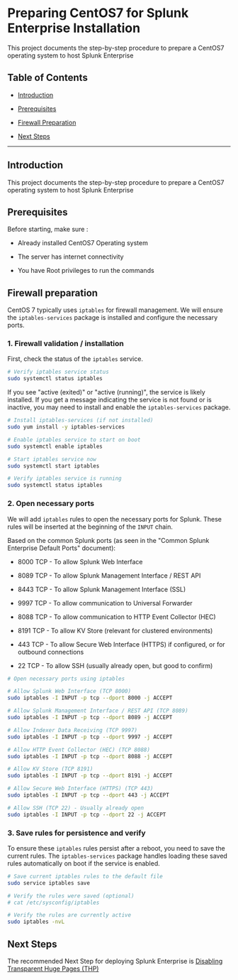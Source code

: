 # Preparing CentOS7 for Splunk Enterprise Installation

This project documents the step-by-step procedure to prepare a CentOS7 operating system to host Splunk Enterprise

## Table of Contents

* [Introduction](#introduction)

* [Prerequisites](#prerequisites)

* [Firewall Preparation](#firewall-preparation)

* [Next Steps](#next-steps)

---

## Introduction

This project documents the step-by-step procedure to prepare a CentOS7 operating system to host Splunk Enterprise

## Prerequisites

Before starting, make sure :

* Already installed CentOS7 Operating system

* The server has internet connectivity

* You have Root privileges to run the commands

## Firewall preparation

CentOS 7 typically uses `iptables` for firewall management. We will ensure the `iptables-services` package is installed and configure the necessary ports.

### 1. Firewall validation / installation

First, check the status of the `iptables` service.

```bash
# Verify iptables service status
sudo systemctl status iptables
```

If you see "active (exited)" or "active (running)", the service is likely installed. If you get a message indicating the service is not found or is inactive, you may need to install and enable the `iptables-services` package.

```bash
# Install iptables-services (if not installed)
sudo yum install -y iptables-services

# Enable iptables service to start on boot
sudo systemctl enable iptables

# Start iptables service now
sudo systemctl start iptables

# Verify iptables service is running
sudo systemctl status iptables
```

### 2. Open necessary ports

We will add `iptables` rules to open the necessary ports for Splunk. These rules will be inserted at the beginning of the `INPUT` chain.

Based on the common Splunk ports (as seen in the "Common Splunk Enterprise Default Ports" document):

* 8000 TCP - To allow Splunk Web Interface

* 8089 TCP - To allow Splunk Management Interface / REST API
  
* 8443 TCP - To allow Splunk Management Interface (SSL)

* 9997 TCP - To allow communication to Universal Forwarder

* 8088 TCP - To allow communication to HTTP Event Collector (HEC)

* 8191 TCP - To allow KV Store (relevant for clustered environments)

* 443 TCP - To allow Secure Web Interface (HTTPS) if configured, or for outbound connections

* 22 TCP - To allow SSH (usually already open, but good to confirm)

```bash
# Open necessary ports using iptables

# Allow Splunk Web Interface (TCP 8000)
sudo iptables -I INPUT -p tcp --dport 8000 -j ACCEPT

# Allow Splunk Management Interface / REST API (TCP 8089)
sudo iptables -I INPUT -p tcp --dport 8089 -j ACCEPT

# Allow Indexer Data Receiving (TCP 9997)
sudo iptables -I INPUT -p tcp --dport 9997 -j ACCEPT

# Allow HTTP Event Collector (HEC) (TCP 8088)
sudo iptables -I INPUT -p tcp --dport 8088 -j ACCEPT

# Allow KV Store (TCP 8191)
sudo iptables -I INPUT -p tcp --dport 8191 -j ACCEPT

# Allow Secure Web Interface (HTTPS) (TCP 443)
sudo iptables -I INPUT -p tcp --dport 443 -j ACCEPT

# Allow SSH (TCP 22) - Usually already open
sudo iptables -I INPUT -p tcp --dport 22 -j ACCEPT
```

### 3. Save rules for persistence and verify

To ensure these `iptables` rules persist after a reboot, you need to save the current rules. The `iptables-services` package handles loading these saved rules automatically on boot if the service is enabled.

```bash
# Save current iptables rules to the default file
sudo service iptables save

# Verify the rules were saved (optional)
# cat /etc/sysconfig/iptables

# Verify the rules are currently active
sudo iptables -nvL
```

## Next Steps

The recommended Next Step for deploying Splunk Enterprise is [Disabling Transparent Huge Pages (THP)](XXXXX)
